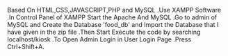 Based On HTML,CSS,JAVASCRIPT,PHP and MySQL 
.Use XAMPP Software
.In Control Panel of XAMPP Start the Apache And MySQL
.Go to admin of MySQL and Create the Database 'food_db' and Import the Database that I have given in the zip file
.Then Start Execute the code by searching localhost/kiosk
.To Open Admin Login in User Login Page 
.Press Ctrl+Shift+A.
